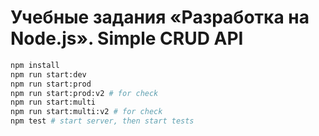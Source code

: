 # Учебные задания «Разработка на Node.js». Simple CRUD API

```bash
npm install
npm run start:dev
npm run start:prod
npm run start:prod:v2 # for check
npm run start:multi
npm run start:multi:v2 # for check
npm test # start server, then start tests
```
